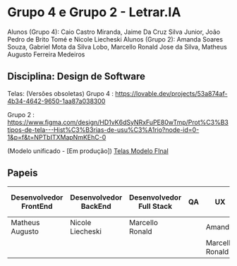 # Grupo 4 e Grupo 2 - Letrar.IA

Alunos (Grupo 4): Caio Castro Miranda, Jaime Da Cruz Silva Junior, João Pedro de Brito Tomé e Nicole Liecheski
Alunos (Grupo 2): Amanda Soares Souza, Gabriel Mota da Silva Lobo, Marcello Ronald Jose da Silva, Matheus Augusto Ferreira Medeiros

## Disciplina: Design de Software

Telas:
(Versões obsoletas)
Grupo 4 : https://lovable.dev/projects/53a874af-4b34-4642-9650-1aa87a038300

Grupo 2 : https://www.figma.com/design/HD1vK6dSyNRxFuPE80wTmp/Prot%C3%B3tipos-de-tela---Hist%C3%B3rias-de-usu%C3%A1rio?node-id=0-1&p=f&t=NPTbITXMapNmKEhC-0

(Modelo unificado - [Em produção])
[Telas Modelo FInal](https://www.figma.com/design/UgWAqHUlgHgWXMakn3f9ZK/Telas---LetrarIA---Rework?node-id=0-1&p=f&t=FqZmQU83IoqiGDA4-0)

## Papeis

|Desenvolvedor FrontEnd|Desenvolvedor BackEnd|Desenvolvedor Full Stack|QA|UX|Gerente de projeto|
|---|---|---|---|---|---|
|Matheus Augusto|Nicole Liecheski|Marcello Ronald||Amanda |Caio Castro|
|||||Marcello Ronald||
